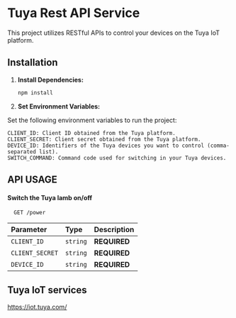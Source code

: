 
#  Tuya Rest API Service

This project utilizes RESTful APIs to control your devices on the Tuya IoT platform.

## Installation

1. **Install Dependencies:**

   ```bash
   npm install
   ```
2. **Set Environment Variables:**

Set the following environment variables to run the project:
```
CLIENT_ID: Client ID obtained from the Tuya platform.
CLIENT_SECRET: Client secret obtained from the Tuya platform.
DEVICE_ID: Identifiers of the Tuya devices you want to control (comma-separated list).
SWITCH_COMMAND: Command code used for switching in your Tuya devices.
```


## API USAGE

#### Switch the Tuya lamb on/off

```
  GET /power
```

| Parameter | Type    | Description              |
| :-------- | :------- | :------------------------- |
| `CLIENT_ID` | `string` | **REQUIRED** |
| `CLIENT_SECRET` | `string` | **REQUIRED** |
| `DEVICE_ID` | `string` | **REQUIRED** |


## Tuya IoT services

https://iot.tuya.com/
